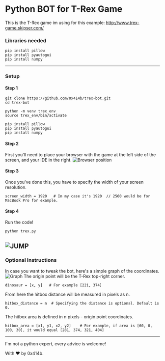# Python BOT for T-Rex Game
This is the T-Rex game im using for this example:
http://www.trex-game.skipser.com/
### Libraries needed
```
pip install pillow
pip install pyautogui
pip install numpy
```
---
### Setup
#### Step 1
```
git clone https://github.com/0x414b/trex-bot.git
cd trex-bot

python -m venv trex_env
source trex_env/bin/activate

pip install pillow
pip install pyautogui
pip install numpy
```
#### Step 2
First you'll need to place your browser with the game at the left side of the screen,
and your IDE in the right.
![Browser position](https://raw.githubusercontent.com/0x414b/trex-bot/master/browser_position.png)

#### Step 3
Once you've done this, you have to specify the width of your screen resolution.
```
screen_width = 1920   # In my case it's 1920  // 2560 would be for MacBook Pro for example.
```
#### Step 4
Run the code!
```
python trex.py
```
![JUMP](https://raw.githubusercontent.com/0x414b/trex-bot/master/trex.gif)
---
### Optional Instructions
In case you want to tweak the bot, here's a simple graph of the coordinates.
![Graph](https://raw.githubusercontent.com/0x414b/trex-bot/master/trex.PNG)
The origin point will be the T-Rex top-right corner.
```
dinosaur = [x, y]   # For example [221, 374]
```
From here the hitbox distance will be measured in pixels as n.
```
hitbox_distance = n  # Specifying the distance is optional. Default is 0.
```
The hitbox area is defined in n pixels - origin point coordinates.
```
hitbox_area = [x1, y1, x2, y2]    # For example, if area is [60, 0, 100, 30], it would equal [281, 374, 321, 404]
```
---
I'm not a python expert, every advice is welcome!

With ❤ by 0x414b.
